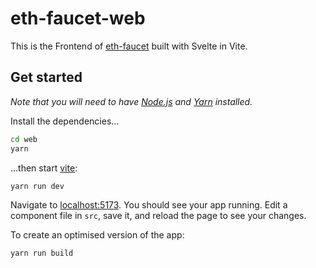 # eth-faucet-web

This is the Frontend of [eth-faucet](https://github.com/chainflag/eth-faucet) built with Svelte in Vite.

## Get started

*Note that you will need to have [Node.js](https://nodejs.org) and [Yarn](https://yarnpkg.com/) installed.*

Install the dependencies...

```bash
cd web
yarn
```

...then start [vite](https://vitejs.dev/):

```bash
yarn run dev
```

Navigate to [localhost:5173](http://localhost:5173). You should see your app running. Edit a component file in `src`, save it, and reload the page to see your changes.

To create an optimised version of the app:

```bash
yarn run build
```
